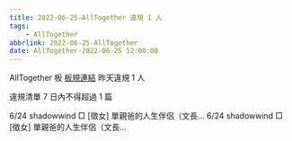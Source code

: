 ```yaml
---
title: 2022-06-25-AllTogether 違規 1 人
tags:
    - AllTogether
abbrlink: 2022-06-25-AllTogether
date: AllTogether-2022-06-25 12:00:00
---
```

AllTogether 板 [板規連結](https://www.ptt.cc/bbs/AllTogether/M.1643211430.A.5FB.html)
昨天違規 1 人
<!-- more -->

違規清單
7 日內不得超過 1 篇

6/24 shadowwind □ [徵女] 單親爸的人生伴侶（文長…
6/24 shadowwind □ [徵女] 單親爸的人生伴侶（文長…